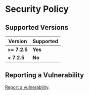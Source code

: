 # Security Policy

## Supported Versions

|   Version    |  Supported  |
| ------------ | ----------- |
| **>= 7.2.5** |   **Yes**   |
| **< 7.2.5**  |   **No**    |

## Reporting a Vulnerability

[Report a vulnerability](https://github.com/Jakiboy/VanillePlugin-Cache/issues).
